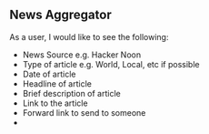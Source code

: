 ## News Aggregator
As a user, I would like to see the following:

* News Source e.g. Hacker Noon
* Type of article e.g. World, Local, etc if possible
* Date of article
* Headline of article
* Brief description of article
* Link to the article
* Forward link to send to someone 
*
